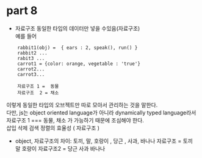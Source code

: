 # part 8

- 자료구조
  동일한 타입의 데이터만 넣을 수있음(자료구조)<br>
  예를 들어<br>

```
    rabbit1(obj) =  { ears : 2, speak(), run() }
    rabbit2 ...
    rabit3 ...
    carrot1 = {color: orange, vegetable : 'true'}
    carrot2...
    carrot3...

    자료구조 1 =  동물
    자료구조  2 = 채소
```

이렇게 동일한 타입의 오브젝트만 따로 모아서 관리하는 것을 말한다. <br>
다만, js는 object oriented language가 아니라 dynamically typed language라서 <br>
자료구조 1 === 동물, 채소 가 가능하기 때문에 조심해야 한다. <br>
삽입 삭제 검색 정렬의 효율성 ( 자료구조 )

- object, 자료구조의 차이:
  토끼, 말, 호랑이 , 당근 , 사과, 바나나
  자료구조 = 토끼 말 호랑이
  자료구조2 = 당근 사과 바나나
